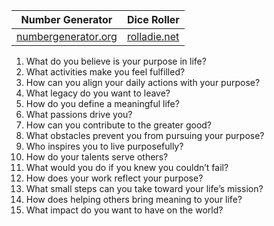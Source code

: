 
| Number Generator                                                         | Dice Roller                           |
| ------------------------------------------------------------------------ | ------------------------------------- |
| [numbergenerator.org](https://numbergenerator.org/randomnumbergenerator) | [rolladie.net](https://rolladie.net/) |

1. What do you believe is your purpose in life?
2. What activities make you feel fulfilled?
3. How can you align your daily actions with your purpose?
4. What legacy do you want to leave?
5. How do you define a meaningful life?
6. What passions drive you?
7. How can you contribute to the greater good?
8. What obstacles prevent you from pursuing your purpose?
9. Who inspires you to live purposefully?
10. How do your talents serve others?
11. What would you do if you knew you couldn’t fail?
12. How does your work reflect your purpose?
13. What small steps can you take toward your life’s mission?
14. How does helping others bring meaning to your life?
15. What impact do you want to have on the world?